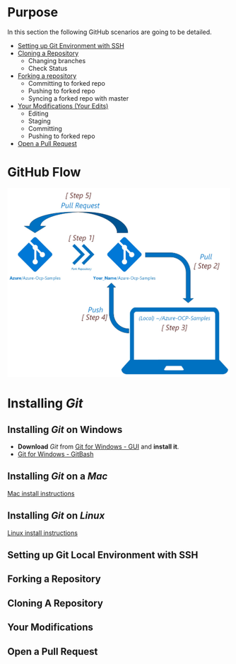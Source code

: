 # Purpose
In this section the following GitHub scenarios are going to be detailed.
* [Setting up Git Environment with SSH](#setting-up-git-local-environment-with-ssh)
* [Cloning a Repository](#cloning-a-repository)
    *  Changing branches
    *  Check Status
* [Forking a repository](#forking-a-repository)
    * Committing to forked repo
    * Pushing to forked repo 
    * Syncing a forked repo with master
* [Your Modifications (Your Edits)](#your-modifications)
    *  Editing
    *  Staging
    *  Committing
    *  Pushing to forked repo
* [Open a Pull Request](#open-a-pull-request)

#   GitHub Flow
![GitHub Flow](./src/Github_Flow.jpg)

# Installing *Git* 
##  Installing *Git* on Windows

*   **Download** *Git* from [Git for Windows - GUI](https://desktop.github.com/) and **install it**.
* [Git for Windows - GitBash](./GitBash.md) 

## Installing *Git* on a *Mac*
[Mac install instructions](https://gist.github.com/derhuerst/1b15ff4652a867391f03#file-mac-md)
## Installing *Git* on *Linux*
[Linux install instructions](https://gist.github.com/derhuerst/1b15ff4652a867391f03#file-linux-md)

## Setting up Git Local Environment with SSH
## Forking a Repository
## Cloning A Repository
## Your Modifications
## Open a Pull Request
